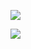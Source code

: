 ![](https://github.com/7CD/made_hpc/tree/master/hw5/rule110/rule110_periodic_1.png)

![](https://github.com/7CD/made_hpc/tree/master/hw5/rule110/rule110_periodic_2.png)

